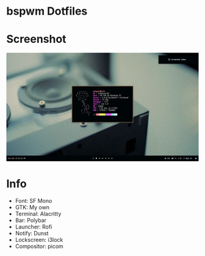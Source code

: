 # bspwm Dotfiles

# Screenshot
![img](scrot.png)

# Info
- Font: SF Mono
- GTK: My own
- Terminal: Alacritty
- Bar: Polybar
- Launcher: Rofi
- Notify: Dunst
- Lockscreen: i3lock
- Compositor: picom
